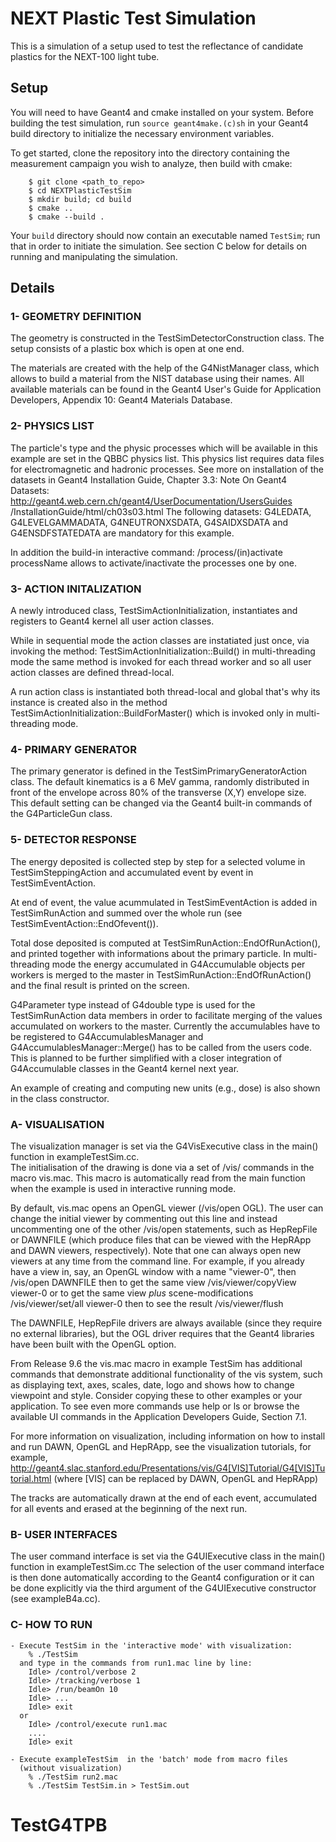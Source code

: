 
#                            NEXT Plastic Test Simulation

This is a simulation of a setup used to test the reflectance of
candidate plastics for the NEXT-100 light tube. 
	
## Setup
You will need to have Geant4 and cmake installed on your system. Before building 
the test simulation, run ```source geant4make.(c)sh``` in your Geant4
build directory to initialize the necessary environment variables.

To get started, clone the repository into the directory containing the 
measurement campaign you wish to analyze, then build with cmake:

```
    $ git clone <path_to_repo>
    $ cd NEXTPlasticTestSim
    $ mkdir build; cd build
    $ cmake ..
    $ cmake --build .
```

Your ```build``` directory should now contain an executable named ```TestSim```;
run that in order to initiate the simulation. See section C below for details on
running and manipulating the simulation.

## Details

### 1- GEOMETRY DEFINITION
	
   The geometry is constructed in the TestSimDetectorConstruction class.
   The setup consists of a plastic box which is open at one end.
 
   The materials are created with the help of the G4NistManager class,
   which allows to build a material from the NIST database using their
   names. All available materials can be found in the Geant4 User's Guide
   for Application Developers, Appendix 10: Geant4 Materials Database.
		
### 2- PHYSICS LIST
 
   The particle's type and the physic processes which will be available
   in this example are set in the QBBC physics list. This physics list 
   requires data files for electromagnetic and hadronic processes.
   See more on installation of the datasets in Geant4 Installation Guide,
   Chapter 3.3: Note On Geant4 Datasets:
   http://geant4.web.cern.ch/geant4/UserDocumentation/UsersGuides
                                           /InstallationGuide/html/ch03s03.html
   The following datasets: G4LEDATA, G4LEVELGAMMADATA, G4NEUTRONXSDATA,
   G4SAIDXSDATA and G4ENSDFSTATEDATA are mandatory for this example.

   In addition the build-in interactive command:
               /process/(in)activate processName
   allows to activate/inactivate the processes one by one.
   
### 3- ACTION INITALIZATION

   A newly introduced class, TestSimActionInitialization, instantiates and registers 
   to Geant4 kernel all user action classes.

   While in sequential mode the action classes are instatiated just once,
   via invoking the method:
      TestSimActionInitialization::Build() 
   in multi-threading mode the same method is invoked for each thread worker
   and so all user action classes are defined thread-local.

   A run action class is instantiated both thread-local 
   and global that's why its instance is created also in the method
      TestSimActionInitialization::BuildForMaster() 
   which is invoked only in multi-threading mode.
  	 
### 4- PRIMARY GENERATOR
  
   The primary generator is defined in the TestSimPrimaryGeneratorAction class.
   The default kinematics is a 6 MeV gamma, randomly distributed in front
   of the envelope across 80% of the transverse (X,Y) envelope size. 
   This default setting can be changed via the Geant4 built-in commands 
   of the G4ParticleGun class.
     
### 5- DETECTOR RESPONSE

   The energy deposited is collected step by step for a selected volume
   in TestSimSteppingAction and accumulated event by event in TestSimEventAction.

   At end of event, the value acummulated in TestSimEventAction is added in 
   TestSimRunAction and summed over the whole run (see 
   TestSimEventAction::EndOfevent()).

   Total dose deposited is computed at TestSimRunAction::EndOfRunAction(), 
   and printed together with informations about the primary particle.
   In multi-threading mode the energy accumulated in G4Accumulable objects per
   workers is merged to the master in TestSimRunAction::EndOfRunAction() and the final
   result is printed on the screen.
   
   G4Parameter<G4double> type instead of G4double type is used for the TestSimRunAction
   data members in order to facilitate merging of the values accumulated on workers 
   to the master.  Currently the accumulables have to be registered to G4AccumulablesManager
   and G4AccumulablesManager::Merge() has to be called from the users code. This is planned
   to be further simplified with a closer integration of G4Accumulable classes in
   the Geant4 kernel next year.

   An example of creating and computing new units (e.g., dose) is also shown 
   in the class constructor. 


### A- VISUALISATION

   The visualization manager is set via the G4VisExecutive class
   in the main() function in exampleTestSim.cc.    
   The initialisation of the drawing is done via a set of /vis/ commands
   in the macro vis.mac. This macro is automatically read from
   the main function when the example is used in interactive running mode.

   By default, vis.mac opens an OpenGL viewer (/vis/open OGL).
   The user can change the initial viewer by commenting out this line
   and instead uncommenting one of the other /vis/open statements, such as
   HepRepFile or DAWNFILE (which produce files that can be viewed with the
   HepRApp and DAWN viewers, respectively).  Note that one can always
   open new viewers at any time from the command line.  For example, if
   you already have a view in, say, an OpenGL window with a name
   "viewer-0", then
      /vis/open DAWNFILE
   then to get the same view
      /vis/viewer/copyView viewer-0
   or to get the same view *plus* scene-modifications
      /vis/viewer/set/all viewer-0
   then to see the result
      /vis/viewer/flush

   The DAWNFILE, HepRepFile drivers are always available
   (since they require no external libraries), but the OGL driver requires
   that the Geant4 libraries have been built with the OpenGL option.

   From Release 9.6 the vis.mac macro in example TestSim has additional commands
   that demonstrate additional functionality of the vis system, such as
   displaying text, axes, scales, date, logo and shows how to change
   viewpoint and style.  Consider copying these to other examples or
   your application.  To see even more commands use help or
   ls or browse the available UI commands in the Application
   Developers Guide, Section 7.1.

   For more information on visualization, including information on how to
   install and run DAWN, OpenGL and HepRApp, see the visualization tutorials,
   for example,
   http://geant4.slac.stanford.edu/Presentations/vis/G4[VIS]Tutorial/G4[VIS]Tutorial.html
   (where [VIS] can be replaced by DAWN, OpenGL and HepRApp)

   The tracks are automatically drawn at the end of each event, accumulated
   for all events and erased at the beginning of the next run.

### B- USER INTERFACES
 
   The user command interface is set via the G4UIExecutive class
   in the main() function in exampleTestSim.cc 
   The selection of the user command interface is then done automatically 
   according to the Geant4 configuration or it can be done explicitly via 
   the third argument of the G4UIExecutive constructor (see exampleB4a.cc). 
 
### C- HOW TO RUN

    - Execute TestSim in the 'interactive mode' with visualization:
        % ./TestSim
      and type in the commands from run1.mac line by line:  
        Idle> /control/verbose 2
        Idle> /tracking/verbose 1
        Idle> /run/beamOn 10 
        Idle> ...
        Idle> exit
      or
        Idle> /control/execute run1.mac
        ....
        Idle> exit

    - Execute exampleTestSim  in the 'batch' mode from macro files 
      (without visualization)
        % ./TestSim run2.mac
        % ./TestSim TestSim.in > TestSim.out

	
# TestG4TPB
